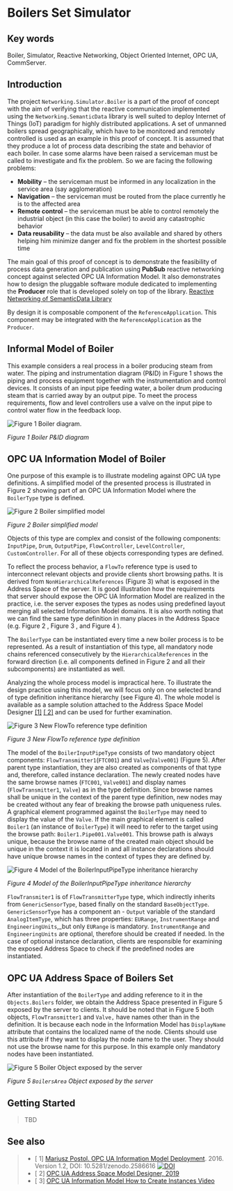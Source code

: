 ﻿# Boilers Set Simulator

## Key words

Boiler, Simulator, Reactive Networking, Object Oriented Internet, OPC UA, CommServer.

## Introduction 

The project `Networking.Simulator.Boiler` is a part of the proof of concept with the aim of verifying that the reactive communication implemented using the `Networking.SemanticData` library is well suited to deploy Internet of Things (IoT) paradigm for highly distributed applications. A set of unmanned boilers spread geographically, which have to be monitored and remotely controlled is used as an example in this proof of concept. 
It is assumed that they produce a lot of process data describing the state and behavior of each boiler. In case some alarms have been raised a serviceman must be called to investigate and fix the problem. So we are facing the following problems:

- **Mobility** – the serviceman must be informed in any localization in the service area (say agglomeration)
- **Navigation** – the serviceman must be routed from the place currently he is to the affected area
- **Remote control** – the serviceman must be able to control remotely the industrial object (in this case the boiler) to avoid any catastrophic behavior
- **Data reusability** – the data must be also available and shared by others helping him minimize danger and fix the problem in the shortest possible time

The main goal of this proof of concept is to demonstrate the feasibility of process data generation and publication using **PubSub** reactive networking concept against selected OPC UA Information Model. It also demonstrates how to design the pluggable software module dedicated to implementing the **Producer** role that is developed solely on top of the library.  [Reactive Networking of SemanticData Library](../../Networking/SemanticData/README.MD)

By design it is composable component of the `ReferenceApplication`. This component may be integrated with the `ReferenceApplication` as the `Producer`.

## Informal Model of Boiler

This example considers a real process in a boiler producing steam from water. The piping and instrumentation diagram (P&ID) in Figure 1 shows the piping and process equipment together with the instrumentation and control devices. It consists of an input pipe feeding water, a boiler drum producing steam that is carried away by an output pipe. To meet the process requirements, flow and level controllers use a valve on the input pipe to control water flow in the feedback loop.

![Figure 1 Boiler diagram.](../../CommonResources/Media/Boiler/image001.png)

*Figure 1 Boiler P&ID diagram*


## OPC UA Information Model of Boiler

One purpose of this example is to illustrate modeling against OPC UA type definitions. A simplified model of the presented process is illustrated in Figure 2 showing part of an OPC UA Information Model where the `BoilerType` type is defined.

![Figure 2 Boiler simplified model](../../CommonResources/Media/Boiler/image003.png)

*Figure 2 Boiler simplified model*

Objects of this type are complex and consist of the following components: `InputPipe`, `Drum`, `OutputPipe`, `FlowController`, `LevelController`, `CustomController`. For all of these objects corresponding types are defined.

To reflect the process behavior, a `FlowTo` reference type is used to interconnect relevant objects and provide clients short browsing paths. It is derived from `NonHierarchicalReferences` (Figure 3) what is exposed in the Address Space of the server. It is good illustration how the requirements that server should expose the OPC UA Information Model are realized in the practice, i.e. the server exposes the types as nodes using predefined layout merging all selected Information Model domains. It is also worth noting that we can find the same type definition in many places in the Address Space (e.g. Figure 2 , Figure 3 , and Figure 4 ).

The `BoilerType` can be instantiated every time a new boiler process is to be represented. As a result of instantiation of this type, all mandatory node chains referenced consecutively by the `HierarchicalReferences` in the forward direction (i.e. all components defined in Figure 2 and all their subcomponents) are instantiated as well.

Analyzing the whole process model is impractical here. To illustrate the design practice using this model, we will focus only on one selected brand of type definition inheritance hierarchy (see Figure 4). The whole model is available as a sample solution attached to the Address Space Model Designer [\[1\]][CAS.OPCUAIMD] [\[ 2\]][CAS.ASMD] and can be used for further examination.

![Figure 3  New FlowTo reference type definition](../../CommonResources/Media/Boiler/image005.png)

*Figure 3  New FlowTo reference type definition*

The model of the `BoilerInputPipeType` consists of two mandatory object components: `FlowTransmitter1`(`FTC001`) and `Valve`(`Valve001`) (Figure 5). After parent type instantiation, they are also created as components of that type and, therefore, called instance declaration. The newly created nodes have the same browse names (`FTC001`, `Valve001`) and display names (`FlowTransmitter1`, `Valve`) as in the type definition. Since browse names shall be unique in the context of the parent type definition, new nodes may be created without any fear of breaking the browse path uniqueness rules. A graphical element programmed against the `BoilerType` may need to display the value of the `Valve`. If the main graphical element is called `Boiler1` (an instance of `BoilerType`) it will need to refer to the target using the browse path: `Boiler1.Pipe001.Valve001`. This browse path is always unique, because the browse name of the created main object should be unique in the context it is located in and all instance declarations should have unique browse names in the context of types they are defined by.

![Figure 4 Model of the BoilerInputPipeType inheritance hierarchy](../../CommonResources/Media/Boiler/image007.png)

*Figure 4 Model of the BoilerInputPipeType inheritance hierarchy*

`FlowTransmiter1` is of `FlowTransmitterType` type, which indirectly inherits from `GenericSensorType`, based finally on the standard `BaseObjectType`. `GenericSensorType` has a component an - `Output` variable of the standard `AnalogItemType`, which has three properties: `EURange`, `InstrumentRange` and `EngineeringUnits`,_but only `EURange` is mandatory. `InstrumentRange` and `EngineeringUnits` are optional, therefore should be created if needed. In the case of optional instance declaration, clients are responsible for examining the exposed Address Space to check if the predefined nodes are instantiated.

## OPC UA Address Space of Boilers Set

After instantiation of the `BoilerType` and adding reference to it in the `Objects.Boilers` folder, we obtain the Address Space presented in Figure 5 exposed by the server to clients. It should be noted that in Figure 5 both objects, `FlowTransmitter1` and `Valve,` have names other than in the definition. It is because each node in the Information Model has `DisplayName` attribute that contains the localized name of the node. Clients should use this attribute if they want to display the node name to the user. They should not use the browse name for this purpose. In this example only mandatory nodes have been instantiated.

![Figure 5 Boiler Object exposed by the server](../../CommonResources/Media/Boiler/image009.png)

*Figure 5 `BoilersArea` Object exposed by the server*


## Getting Started

> TBD

## See also

> - [ 1] [Mariusz Postol. OPC UA Information Model Deployment][CAS.OPCUAIMD]. 2016. Version 1.2, DOI: 10.5281/zenodo.2586616 [![DOI](https://zenodo.org/badge/DOI/10.5281/zenodo.2586616.svg)](https://doi.org/10.5281/zenodo.2586616)
> - [ 2] [OPC UA Address Space Model Designer, 2019][CAS.ASMD]
> - [ 3] [OPC UA Information Model How to Create Instances Video][CAS.VideoInstances]

[CAS.ASMD]: http://www.commsvr.com/Products/OPCUA/UAModelDesigner.aspx
[CAS.OPCUAIMD]: http://www.commsvr.com/InternetDSL/commserver/P_DowloadCenter/P_Publications/20140301E_DeploymentInformationModel.pdf

[CAS.VideoInstances]: https://youtu.be/LvGHl-hRwZw
